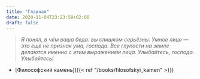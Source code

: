 ```yaml
---
title: "Главная"
date: 2020-11-04T23:23:58+02:00
draft: false
---
```


<blockquote><p><em>
  Я понял, в чём ваша беда: вы слишком серьёзны. Умное лицо &mdash; это ещё не признак ума, господа. Все глупости на земле делаются именно с этим выражением лица. Улыбайтесь, господа. Улыбайтесь!
</em></p></blockquote>

* [Философский камень]({{< ref "/books/filosofskyi_kamen" >}})
